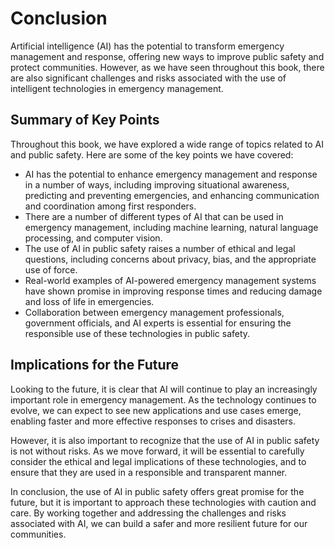 # Conclusion

Artificial intelligence (AI) has the potential to transform emergency management and response, offering new ways to improve public safety and protect communities. However, as we have seen throughout this book, there are also significant challenges and risks associated with the use of intelligent technologies in emergency management.

Summary of Key Points
---------------------

Throughout this book, we have explored a wide range of topics related to AI and public safety. Here are some of the key points we have covered:

* AI has the potential to enhance emergency management and response in a number of ways, including improving situational awareness, predicting and preventing emergencies, and enhancing communication and coordination among first responders.
* There are a number of different types of AI that can be used in emergency management, including machine learning, natural language processing, and computer vision.
* The use of AI in public safety raises a number of ethical and legal questions, including concerns about privacy, bias, and the appropriate use of force.
* Real-world examples of AI-powered emergency management systems have shown promise in improving response times and reducing damage and loss of life in emergencies.
* Collaboration between emergency management professionals, government officials, and AI experts is essential for ensuring the responsible use of these technologies in public safety.

Implications for the Future
---------------------------

Looking to the future, it is clear that AI will continue to play an increasingly important role in emergency management. As the technology continues to evolve, we can expect to see new applications and use cases emerge, enabling faster and more effective responses to crises and disasters.

However, it is also important to recognize that the use of AI in public safety is not without risks. As we move forward, it will be essential to carefully consider the ethical and legal implications of these technologies, and to ensure that they are used in a responsible and transparent manner.

In conclusion, the use of AI in public safety offers great promise for the future, but it is important to approach these technologies with caution and care. By working together and addressing the challenges and risks associated with AI, we can build a safer and more resilient future for our communities.